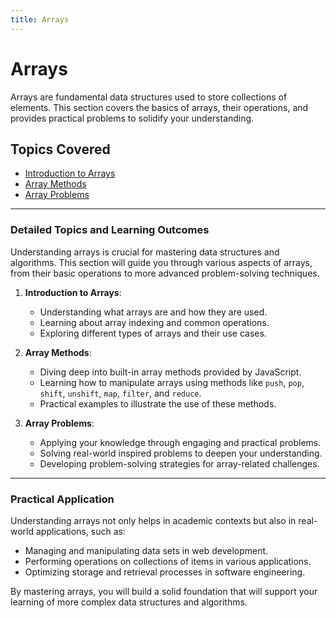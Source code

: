 ```yaml
---
title: Arrays
---
```


# Arrays

Arrays are fundamental data structures used to store collections of elements. This section covers the basics of arrays, their operations, and provides practical problems to solidify your understanding.


## Topics Covered

- [Introduction to Arrays](#)
- [Array Methods](./methods.md)
- [Array Problems](./arrays/problems)

---

### Detailed Topics and Learning Outcomes

Understanding arrays is crucial for mastering data structures and algorithms. This section will guide you through various aspects of arrays, from their basic operations to more advanced problem-solving techniques.

1. **Introduction to Arrays**:
   - Understanding what arrays are and how they are used.
   - Learning about array indexing and common operations.
   - Exploring different types of arrays and their use cases.

2. **Array Methods**:
   - Diving deep into built-in array methods provided by JavaScript.
   - Learning how to manipulate arrays using methods like `push`, `pop`, `shift`, `unshift`, `map`, `filter`, and `reduce`.
   - Practical examples to illustrate the use of these methods.

3. **Array Problems**:
   - Applying your knowledge through engaging and practical problems.
   - Solving real-world inspired problems to deepen your understanding.
   - Developing problem-solving strategies for array-related challenges.

---

### Practical Application

Understanding arrays not only helps in academic contexts but also in real-world applications, such as:

- Managing and manipulating data sets in web development.
- Performing operations on collections of items in various applications.
- Optimizing storage and retrieval processes in software engineering.

By mastering arrays, you will build a solid foundation that will support your learning of more complex data structures and algorithms.
